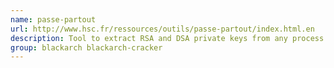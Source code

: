 ```yaml
---
name: passe-partout
url: http://www.hsc.fr/ressources/outils/passe-partout/index.html.en
description: Tool to extract RSA and DSA private keys from any process linked with OpenSSL.
group: blackarch blackarch-cracker
---
```

